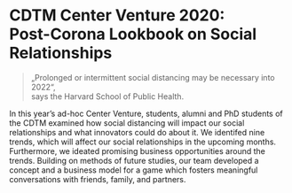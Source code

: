 # CDTM Center Venture 2020:<br>Post-Corona Lookbook on Social Relationships

> „Prolonged or intermittent social distancing may be necessary into 2022“,  
says the Harvard School of Public Health.  

In this year’s ad-hoc Center Venture, students, alumni and PhD students of the CDTM examined how social distancing will impact our social relationships and what innovators could do about it. We identifed nine trends, which will affect our social relationships in the upcoming months. Furthermore, we ideated promising business opportunities around the trends. Building on methods of future studies, our team developed a concept and a business model for a game which fosters meaningful conversations with friends, family, and partners.  

